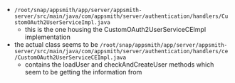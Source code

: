 - `/root/snap/appsmith/app/server/appsmith-server/src/main/java/com/appsmith/server/authentication/handlers/CustomOAuth2UserServiceImpl.java`
	- this is the one housing the CustomOAuth2UserServiceCEImpl implementation
- the actual class seems to be `/root/snap/appsmith/app/server/appsmith-server/src/main/java/com/appsmith/server/authentication/handlers/ce/CustomOAuth2UserServiceCEImpl.java` 
	- contains the loadUser and checkAndCreateUser methods which seem to be getting the information from 